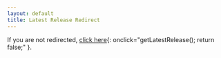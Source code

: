 ```yaml
---
layout: default
title: Latest Release Redirect
---
```


If you are not redirected, [click here](#){: onclick="getLatestRelease(); return false;" }.

<script>
async function getLatestRelease() {
    const apiUrl = 'https://api.github.com/repos/phramusca/JaMuz/releases/latest';
    const response = await fetch(apiUrl);
    const data = await response.json();
    const assetName = data.assets[0].name; // Assuming the asset you want is the first one
    const downloadUrl = `https://github.com/phramusca/JaMuz/releases/latest/download/${assetName}`;
    window.location.replace(downloadUrl);
}
</script>
